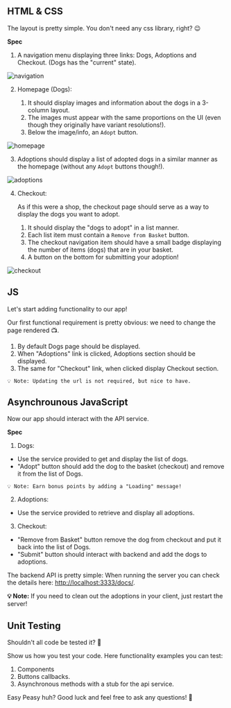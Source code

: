 ## HTML & CSS

The layout is pretty simple. You don't need any css library, right? 😉 

**Spec**

1. A navigation menu displaying three links: Dogs, Adoptions and Checkout. (Dogs has the "current" state).

![navigation](mocks/nav.png)

2. Homepage (Dogs):

    1. It should display images and information about the dogs in a 3-column layout.
    2. The images must appear with the same proportions on the UI (even though they originally have variant resolutions!).
    3. Below the image/info, an `Adopt` button.

![homepage](mocks/dogs-home.png)

3. Adoptions should display a list of adopted dogs in a similar manner as the homepage (without any `Adopt` buttons though!).

![adoptions](mocks/adoptions.png)

4. Checkout:

    As if this were a shop, the checkout page should serve as a way to display the dogs you want to adopt.

    1. It should display the "dogs to adopt" in a list manner.
    2. Each list item must contain a `Remove from Basket` button.
    3. The checkout navigation item should have a small badge displaying the number of items (dogs) that are in your basket.
    4. A button on the bottom for submitting your adoption!

![checkout](mocks/checkout.png)

## JS

Let's start adding functionality to our app!

Our first functional requirement is pretty obvious: we need to change the page rendered 📺.

1. By default Dogs page should be displayed.
2. When "Adoptions" link is clicked, Adoptions section should be displayed.
3. The same for "Checkout" link, when clicked display Checkout section.

`💡 Note: Updating the url is not required, but nice to have.`

## Asynchrounous JavaScript

Now our app should interact with the API service.

**Spec**

1. Dogs:

  - Use the service provided to get and display the list of dogs.
  - "Adopt" button should add the dog to the basket (checkout) and remove it from the list of Dogs.

`💡 Note: Earn bonus points by adding a "Loading" message!`

2. Adoptions:

  - Use the service provided to retrieve and display all adoptions.

3. Checkout:

  - "Remove from Basket" button remove the dog from checkout and put it back into the list of Dogs.
  - "Submit" button should interact with backend and add the dogs to adoptions.

The backend API is pretty simple: When running the server you can check the details here: [http://localhost:3333/docs/](http://localhost:3333/docs/).

**💡 Note:** If you need to clean out the adoptions in your client, just restart the server!

## Unit Testing

Shouldn't all code be tested it? 🔨

Show us how you test your code. Here functionality examples you can test:

1. Components
2. Buttons callbacks.
3. Asynchronous methods with a stub for the api service.

Easy Peasy huh? Good luck and feel free to ask any questions! 👾